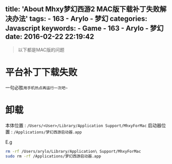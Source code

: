 title: 'About Mhxy梦幻西游2 MAC版下载补丁失败解决办法'
tags:
	- 163
	- Arylo
	- 梦幻
categories: Javascript
keywords:
	- Game
	- 163
	- Arylo
	- 梦幻
date: 2016-02-22 22:19:42
---

> 以下都是MAC版的问题

# 平台补丁下载失败

一句必胜` 用手机热点再运行一次吧~ `

# 卸载

本体位置   : `/Users/<User>/Library/Application Support/MhxyForMac`
启动器位置 : `/Applications/梦幻西游启动器.app`

E.g
```bash
rm -rf /Users/arylo/Library/Application\ Support/MhxyForMac
sudo rm -rf /Applications/梦幻西游启动器.app
```
